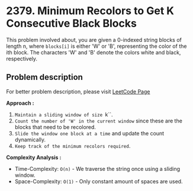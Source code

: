 # 2379. Minimum Recolors to Get K Consecutive Black Blocks

This problem involved about, you are given a 0-indexed string blocks of length n, where `blocks[i]` is either 'W' or 'B', representing the color of the ith block. The characters 'W' and 'B' denote the colors white and black, respectively.

## Problem description

For better problem description, please visit [LeetCode Page](https://leetcode.com/problems/minimum-recolors-to-get-k-consecutive-black-blocks/description)

**Approach :**<br/>

1. `Maintain a sliding window of size `k``.
2. `Count the number of 'W' in the current window` since these are the blocks that need to be recolored.
3. `Slide the window one block at a time` and update the count dynamically.
4. `Keep track of the minimum recolors required`.

**Complexity Analysis :**<br/>

-   Time-Complexity: `O(n)` - We traverse the string once using a sliding window.
-   Space-Complexity: `O(1)` - Only constant amount of spaces are used.
